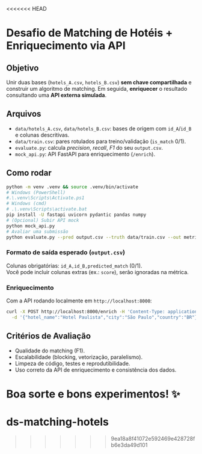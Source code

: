 <<<<<<< HEAD
# Desafio de Matching de Hotéis + Enriquecimento via API

## Objetivo
Unir duas bases (`hotels_A.csv`, `hotels_B.csv`) **sem chave compartilhada** e construir um algoritmo de matching. Em seguida, **enriquecer** o resultado consultando uma **API externa simulada**.

## Arquivos
- `data/hotels_A.csv`, `data/hotels_B.csv`: bases de origem com `id_A`/`id_B` e colunas descritivas.
- `data/train.csv`: pares rotulados para treino/validação (`is_match` 0/1).
- `evaluate.py`: calcula *precision*, *recall*, *F1* do seu `output.csv`.
- `mock_api.py`: API FastAPI para enriquecimento (`/enrich`).

## Como rodar
```bash
python -m venv .venv && source .venv/bin/activate
# Windows (PowerShell)
#.\.venv\Scripts\Activate.ps1
# Windows (cmd)
# .\.venv\Scripts\activate.bat
pip install -U fastapi uvicorn pydantic pandas numpy
# (Opcional) Subir API mock
python mock_api.py
# Avaliar uma submissão
python evaluate.py --pred output.csv --truth data/train.csv --out metrics.json
```

### Formato de saída esperado (`output.csv`)
Colunas obrigatórias: `id_A,id_B,predicted_match` (0/1).  
Você pode incluir colunas extras (ex.: `score`), serão ignoradas na métrica.

### Enriquecimento
Com a API rodando localmente em `http://localhost:8000`:
```bash
curl -X POST http://localhost:8000/enrich -H 'Content-Type: application/json' \
  -d '{"hotel_name":"Hotel Paulista","city":"São Paulo","country":"BR"}'
```

## Critérios de Avaliação
- Qualidade do matching (F1).
- Escalabilidade (blocking, vetorização, paralelismo).
- Limpeza de código, testes e reprodutibilidade.
- Uso correto da API de enriquecimento e consistência dos dados.

Boa sorte e bons experimentos! ✨
=======
# ds-matching-hotels
>>>>>>> 9ea18a8f41072e592469e428728fb6e3da49d101
